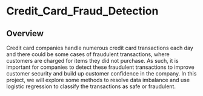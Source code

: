 # Credit_Card_Fraud_Detection

## Overview

Credit card companies handle numerous credit card transactions each day and there could be some cases of fraudulent transactions, where customers are charged for items they did not purchase. As such, it is important for companies to detect these fraudulent transactions to improve customer security and build up customer confidence in the company. In this project, we will explore some methods to resolve data imbalance and use logistic regression to classify the transactions as safe or fraudulent.